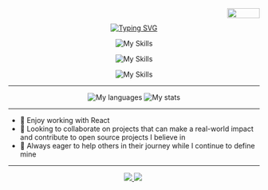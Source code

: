 <img width=65 height=20 align="right" src="https://visitor-badge.laobi.icu/badge?page_id=4everBEKO.4everBEKO" />
<br>
<div align="center">

[![Typing SVG](https://readme-typing-svg.herokuapp.com?font=Fira+Code&weight=600&size=30&duration=3000&pause=200&center=true&vCenter=true&width=650&lines=What's+up!;My+name+is+Ulug'bek;Check+out+the+cool+stuff+I've+built)](https://git.io/typing-svg)
  
  
  ![My Skills](https://skillicons.dev/icons?i=scss,bootstrap,tailwind,js,react,ts,next,mui) 

  ![My Skills](https://skillicons.dev/icons?i=nodejs,express,nest)
  
  ![My Skills](https://skillicons.dev/icons?i=docker,linux,nginx,grafana,mongodb)
  
  ---  
  ![My languages](https://github-readme-stats.vercel.app/api/top-langs/?username=4everBEKo&theme=transparent&exclude_repo=MoRent,Jobit&layout=donut&hide_border=true)
  ![My stats](https://github-readme-stats.vercel.app/api?username=4everBEKO&count_private=true&show_icons=true&theme=transparent&rank_icon=github&hide_border=true)

</div>

---
- 🌱 Enjoy working with React
- 👯 Looking to collaborate on projects that can make a real-world impact and contribute to open source projects I believe in
- 🤔 Always eager to help others in their journey while I continue to define mine
---

  
<img width=1 height=1 align="right" src="https://visitor-badge.laobi.icu/badge?page_id=4everBEKO.4everBEKO" />
<div align="center"> 
  <a href="mailto:ulugbekorozboyev2@gmail.com">
    <img src="https://img.shields.io/badge/Gmail-333333?style=for-the-badge&logo=gmail&logoColor=red" />
  </a>
<!--   <a href="www.linkedin.com/in/ulugbek-urozboyev-141632271" target="_blank">
    <img src="https://img.shields.io/badge/LinkedIn-0077B5?style=for-the-badge&logo=linkedin&logoColor=white" target="_blank" />
  </a> -->
  <a href="https://t.me/ulugbek_1319" target="_blank">
     <img src="https://img.shields.io/badge/Telegram-24A1DE?style=for-the-badge&logo=telegram&logoColor=white" target="_blank" /> 
  </a>
</div>

